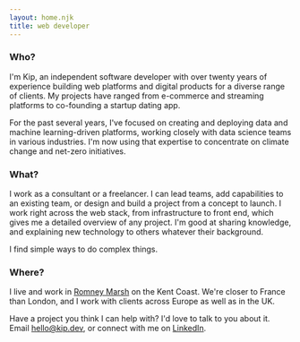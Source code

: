 ```yaml
---
layout: home.njk
title: web developer
---
```


### Who?

I'm Kip, an independent software developer with over twenty years of experience building web platforms and digital products for a diverse range of clients. My projects have ranged from e-commerce and streaming platforms to co-founding a startup dating app.

For the past several years, I've focused on creating and deploying data and machine learning-driven platforms, working closely with data science teams in various industries. I'm now using that expertise to concentrate on climate change and net-zero initiatives.

### What?

I work as a consultant or a freelancer. I can lead teams, add capabilities to an existing team, or design
and build a project from a concept to launch. I work right across the web stack, from infrastructure to
front end, which gives me a detailed overview of any project. I'm good at sharing knowledge, and explaining new technology to
others whatever their background.

I find simple ways to do complex things.

### Where?

I live and work in [Romney Marsh](https://www.google.com/maps/@50.9871111,0.9586146,21436m/data=!3m1!1e3) on the Kent Coast. We're closer to France than London, and I work with clients across Europe as well as in the UK.

Have a project you think I can help with? I'd love to talk to you about it. Email [hello@kip.dev](mailto:hello@kip.dev), or connect with me on [LinkedIn](https://www.linkedin.com/in/kipparker/).
